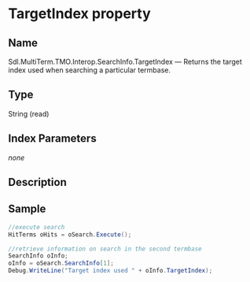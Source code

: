 #  TargetIndex property

## Name

Sdl.MultiTerm.TMO.Interop.SearchInfo.TargetIndex —          Returns the target index used when searching a particular termbase.

## Type

String
(read)



## Index Parameters
*none*

## Description

## Sample


```cs
//execute search
HitTerms oHits = oSearch.Execute();

//retrieve information on search in the second termbase
SearchInfo oInfo;
oInfo = oSearch.SearchInfo[1];
Debug.WriteLine("Target index used " + oInfo.TargetIndex);
```
